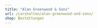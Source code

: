 ```yaml
---
title: "Alan Greenwood & Sons"
url: /carshalton/alan-greenwood-und-sons/
shop: Bestattungen
---
```

